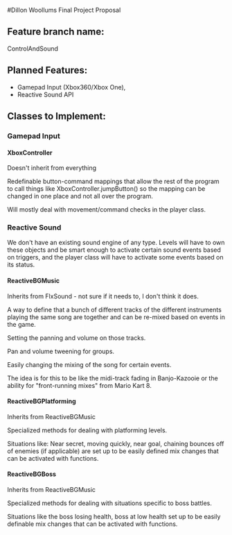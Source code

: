 #Dillon Woollums Final Project Proposal

## Feature branch name:
ControlAndSound

## Planned Features:
* Gamepad Input (Xbox360/Xbox One),
* Reactive Sound API

## Classes to Implement:
### Gamepad Input
#### XboxController
Doesn't inherit from everything

Redefinable button-command mappings that allow the rest of the program to call things like XboxController.jumpButton() so the mapping can be changed in one place and not all over the program.

Will mostly deal with movement/command checks in the player class.

### Reactive Sound
We don't have an existing sound engine of any type. Levels will have to own these objects and be smart enough to activate certain sound events based on triggers, and the player class will have to activate some events based on its status. 

#### ReactiveBGMusic
Inherits from FlxSound - not sure if it needs to, I don't think it does.

A way to define that a bunch of different tracks of the different instruments playing the same song are together and can be re-mixed based on events in the game.

Setting the panning and volume on those tracks.

Pan and volume tweening for groups.

Easily changing the mixing of the song for certain events.

The idea is for this to be like the midi-track fading in Banjo-Kazooie or the ability for "front-running mixes" from Mario Kart 8.
	
#### ReactiveBGPlatforming
Inherits from ReactiveBGMusic

Specialized methods for dealing with platforming levels.

Situations like: Near secret, moving quickly, near goal, chaining bounces off of enemies (if applicable) are set up to be easily defined mix changes that can be activated with functions.

#### ReactiveBGBoss
Inherits from ReactiveBGMusic

Specialized methods for dealing with situations specific to boss battles.

Situations like the boss losing health, boss at low health set up to be easily definable mix changes that can be activated with functions.